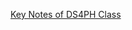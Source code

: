 [Key Notes of DS4PH Class](https://hollischen.github.io/NoteSharing/DS4PHClassNotes/Key%20Notes%20of%20DS4PH%20Class)
